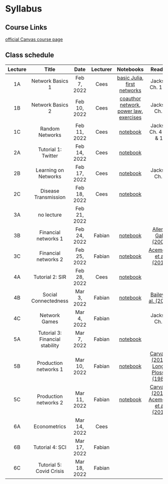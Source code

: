 # Syllabus

## Course Links

[official Canvas course page](https://canvas.uva.nl/courses/29557)

## Class schedule

| Lecture | Title | Date | Lecturer | Notebooks | Reading |
|:-------:|:-----:|:----:|:--------:|:---------:|:-------:|
| 1A | Network Basics 1      | Feb  7, 2022 | Cees   | [basic Julia](/notebooks/notebooks_basic-julia), [first networks](/notebooks/notebooks_first-networks) | Jackson Ch. 1 & 2 |
| 1B | Network Basics 2      | Feb 10, 2022 | Cees   | [coauthor network](/notebooks/notebooks_coauthors), [power law](/notebooks/notebooks_power_law), [exercises](/notebooks/notebooks_exercises-week1) | Jackson Ch. 3 |
| 1C | Random Networks       | Feb 11, 2022 | Cees   | [notebook](/notebooks/notebooks_random-networks) | Jackson Ch. 4--6 & 11 |
| 2A | Tutorial 1: Twitter   | Feb 14, 2022 | Cees   | [notebook](/notebooks/notebooks_twitter) | |
| 2B | Learning on Networks  | Feb 17, 2022 | Cees   | [notebook](/notebooks/notebooks_DeGroot) | Jackson Ch. 8 |
| 2C | Disease Transmission  | Feb 18, 2022 | Cees   | [notebook](/notebooks/notebooks_disease) | |
| 3A | no lecture            | Feb 21, 2022 |        |                        | |
| 3B | Financial networks 1  | Feb 24, 2022 | Fabian | [notebook](/notebooks/notebooks_risk-sharing)    | [Allen & Gale (2000)](https://www.jstor.org/stable/10.1086/262109) |
| 3C | Financial networks 2  | Feb 25, 2022 | Fabian | [notebook](/notebooks/notebooks_systemic-risk)    | [Acemoglu et al. (2015)](https://www.aeaweb.org/articles?id=10.1257/aer.20130456) |
| 4A | Tutorial 2: SIR       | Feb 28, 2022 | Cees   | [notebook](/notebooks/notebooks_school-closures) | |
| 4B | Social Connectedness  | Mar  3, 2022 | Fabian | [notebook](/notebooks/notebooks_facebook) | [Bailey et al. (2018)](https://www.aeaweb.org/articles?id=10.1257/jep.32.3.259) | 
| 4C | Network Games         | Mar  4, 2022 | Fabian | | Jackson Ch. 9 |
| 5A | Tutorial 3: Financial stability | Mar  7, 2022 | Fabian | [notebook](/notebooks/notebooks_systemic-risk)  | |
| 5B | Production networks 1 | Mar 10, 2022 | Fabian | [notebook](/notebooks/notebooks_production) | [Carvalho (2014)](https://www.aeaweb.org/articles.php?doi=10.1257/jep.28.4.23), [Long & Plosser (1982)](https://www.jstor.org/stable/1840430) |
| 5C | Production networks 2 | Mar 11, 2022 | Fabian | [notebook](/notebooks/notebooks_production) | [Carvalho (2014)](https://www.aeaweb.org/articles.php?doi=10.1257/jep.28.4.23), [Acemoglu et al. (2012)](https://economics.mit.edu/files/8135) |
| 6A | Econometrics          | Mar 14, 2022 | Cees   | | |
| 6B | Tutorial 4: SCI | Mar 17, 2022 | Fabian | | |
| 6C | Tutorial 5: Covid Crisis       | Mar 18, 2022 | Fabian | | |


